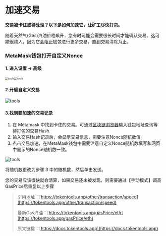 # 加速交易

**交易被卡住或待处理？以下是如何加速它，让矿工尽快打包。**

随着天然气(Gas)汽油价格飙升，您有时可能会需要很长时间才能确认交易。这可能很烦人，因为它会阻止钱包进行更多交易，直到交易清除为止。



### MetaMask钱包打开自定义Nonce

#### 1. 进入设置 -> 高级

<img src="../.gitbook/assets/tools/image-20231120191609654.png" alt="tools" style="zoom:60%;" /><img src="../.gitbook/assets/tools/image-20231120191650805.png" alt="tools" style="zoom:60%;" />

#### 2.开启自定义交易
![tools](../.gitbook/assets/tools/image-20231120191823950.png)

#### 3.找到要加速的交易记录
1. 在 Metamask 中找到卡住的交易。可通过[区块链浏览器](https://etherscan.io/)输入钱包地址查询等待打包的交易Hash.
2. 输入交易Hash记录后，会显示交易信息，需要注意Nonce随机数值。
3. 点击交易加速，在MetaMask钱包中需要注意自定义Nonce随机数填写和网页中显示的Nonce随机数一致。

![tools](../.gitbook/assets/tools/image-20231120204953109.png)

将随机数更改为步骤 3 中的随机数，然后单击发送。

您的交易应该很快就会清算，如果交易还未被发现，则需要通过【手动模式】调高GasPrice后重复以上步骤




> 引用地址：[https://tokentools.app/other/transaction/speed](https://tokentools.app/other/transaction/speed)
>
> 最新Gas汽油：[https://tokentools.app/gasPrice/eth](https://tokentools.app/gasPrice/eth)
>
> 原文链接：[https://docs.tokentools.app](https://docs.tokentools.app)

